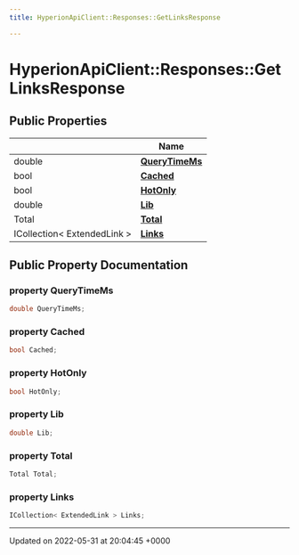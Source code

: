 ```yaml
---
title: HyperionApiClient::Responses::GetLinksResponse

---
```


# HyperionApiClient::Responses::GetLinksResponse





## Public Properties

|                | Name           |
| -------------- | -------------- |
| double | **[QueryTimeMs](/Classes/class_hyperion_api_client_1_1_responses_1_1_get_links_response.md#property-querytimems)**  |
| bool | **[Cached](/Classes/class_hyperion_api_client_1_1_responses_1_1_get_links_response.md#property-cached)**  |
| bool | **[HotOnly](/Classes/class_hyperion_api_client_1_1_responses_1_1_get_links_response.md#property-hotonly)**  |
| double | **[Lib](/Classes/class_hyperion_api_client_1_1_responses_1_1_get_links_response.md#property-lib)**  |
| Total | **[Total](/Classes/class_hyperion_api_client_1_1_responses_1_1_get_links_response.md#property-total)**  |
| ICollection< ExtendedLink > | **[Links](/Classes/class_hyperion_api_client_1_1_responses_1_1_get_links_response.md#property-links)**  |

## Public Property Documentation

### property QueryTimeMs

```csharp
double QueryTimeMs;
```


### property Cached

```csharp
bool Cached;
```


### property HotOnly

```csharp
bool HotOnly;
```


### property Lib

```csharp
double Lib;
```


### property Total

```csharp
Total Total;
```


### property Links

```csharp
ICollection< ExtendedLink > Links;
```


-------------------------------

Updated on 2022-05-31 at 20:04:45 +0000